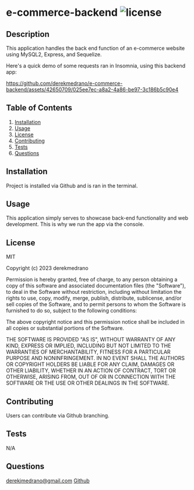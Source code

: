 # e-commerce-backend ![license](https://img.shields.io/badge/license-MIT-blue)

## Description
This application handles the back end function of an e-commerce website using MySQL2, Express, and Sequelize.

Here's a quick demo of some requests ran in Insomnia, using this backend app:



https://github.com/derekmedrano/e-commerce-backend/assets/42650709/025ee7ec-a8a2-4a86-be97-3c186b5c90e4



## Table of Contents
1. [Installation](#installation)
2. [Usage](#usage)
3. [License](#license)
4. [Contributing](#contributing)
5. [Tests](#tests)
6. [Questions](#questions)

## Installation
Project is installed via Github and is ran in the terminal.

## Usage
This application simply serves to showcase back-end functionality and web development. This is why we run the app via the console.

## License
MIT


Copyright (c) 2023 derekmedrano

Permission is hereby granted, free of charge, to any person obtaining a copy of this software and associated documentation files (the "Software"), to deal in the Software without restriction, including without limitation the rights to use, copy, modify, merge, publish, distribute, sublicense, and/or sell copies of the Software, and to permit persons to whom the Software is furnished to do so, subject to the following conditions:

The above copyright notice and this permission notice shall be included in all copies or substantial portions of the Software.

THE SOFTWARE IS PROVIDED "AS IS", WITHOUT WARRANTY OF ANY KIND, EXPRESS OR IMPLIED, INCLUDING BUT NOT LIMITED TO THE WARRANTIES OF MERCHANTABILITY, FITNESS FOR A PARTICULAR PURPOSE AND NONINFRINGEMENT. IN NO EVENT SHALL THE AUTHORS OR COPYRIGHT HOLDERS BE LIABLE FOR ANY CLAIM, DAMAGES OR OTHER LIABILITY, WHETHER IN AN ACTION OF CONTRACT, TORT OR OTHERWISE, ARISING FROM, OUT OF OR IN CONNECTION WITH THE SOFTWARE OR THE USE OR OTHER DEALINGS IN THE SOFTWARE.


## Contributing
Users can contribute via Github branching.

## Tests
N/A

## Questions
derekjmedrano@gmail.com
[Github](www.github.com/derekmedrano)

